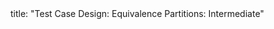 <frontmatter>
title: "Test Case Design: Equivalence Partitions: Intermediate"
</frontmatter>

<include src="index-body.md" boilerplate />
